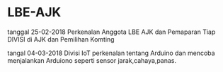# LBE-AJK

tanggal 25-02-2018
Perkenalan Anggota LBE AJK dan Pemaparan Tiap DIVISI di AJK dan Pemilihan Komting

tangal 04-03-2018
Divisi IoT perkenalan tentang Arduino
dan mencoba menjalankan Arduiono seperti sensor jarak,cahaya,panas.
